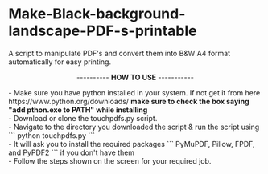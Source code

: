 # Make-Black-background-landscape-PDF-s-printable <br/>
A script to manipulate PDF's and convert them into B&amp;W A4 format automatically for easy printing.<br/>
<p align="center">
  ---------- <strong>HOW TO USE</strong> -----------
</p>
- Make sure you have python installed in your system. If not get it from here https://www.python.org/downloads/  <strong>make sure to check the box saying "add pthon.exe to PATH" while installing</strong> <br/>
- Download or clone the touchpdfs.py script. <br/>
- Navigate to the directory you downloaded the script & run the script using ``` python touchpdfs.py ``` <br/>
- It will ask you to install the required packages ```  PyMuPDF, Pillow, FPDF, and PyPDF2 ``` if you don't have them <br/>
- Follow the steps shown on the screen for your required job.
